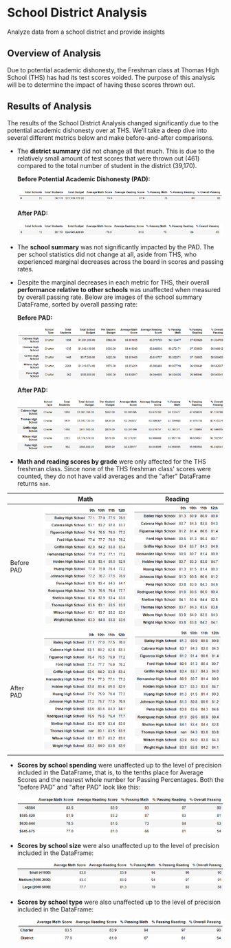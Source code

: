 # School District Analysis
Analyze data from a school district and provide insights



## Overview of Analysis

Due to potential academic dishonesty, the Freshman class at Thomas High School (THS) has had its test scores voided. The purpose of this analysis will be to determine the impact of having these scores thrown out.



## Results of Analysis

The results of the School District Analysis changed significantly due to the potential academic dishonesty over at THS. We'll take a deep dive into several different metrics below and make before-and-after comparisons.

- The **district summary** did not change all that much. This is due to the relatively small amount of test scores that were thrown out (461) compared to the total number of student in the district (39,170).

  **Before Potential Academic Dishonesty (PAD):**

  ![district_summary_before](https://github.com/cdeanatx/School_District_Analysis/blob/main/Analysis_Images/district_summary_before.png)

  **After PAD:**

  ![district_summary_after](https://github.com/cdeanatx/School_District_Analysis/blob/main/Analysis_Images/district_summary_after.png)

- The **school summary** was not significantly impacted by the PAD. The per school statistics did not change at all, aside from THS, who experienced marginal decreases across the board in scores and passing rates.

- Despite the marginal decreases in each metric for THS, their overall **performance relative to other schools** was unaffected when measured by overall passing rate. Below are images of the school summary DataFrame, sorted by overall passing rate:

  **Before PAD:**

  ![school_summary_before](https://github.com/cdeanatx/School_District_Analysis/blob/main/Analysis_Images/school_summary_before.png)

  **After PAD:**

  ![school_summary_after](https://github.com/cdeanatx/School_District_Analysis/blob/main/Analysis_Images/school_summary_after.png)

- **Math and reading scores by grade** were only affected for the THS freshman class. Since none of the THS freshman class' scores were counted, they do not have valid averages and the "after" DataFrame returns `nan`.

|            |                             Math                             |                           Reading                            |
| :--------- | :----------------------------------------------------------: | :----------------------------------------------------------: |
| Before PAD | ![math_by_grade_before](https://github.com/cdeanatx/School_District_Analysis/blob/main/Analysis_Images/math_by_grade_before.png) | ![read_by_grade_before](https://github.com/cdeanatx/School_District_Analysis/blob/main/Analysis_Images/read_by_grade_before.png) |
| After PAD  | ![math_by_grade_after](https://github.com/cdeanatx/School_District_Analysis/blob/main/Analysis_Images/math_by_grade_after.png) | ![read_by_grade_after](https://github.com/cdeanatx/School_District_Analysis/blob/main/Analysis_Images/read_by_grade_after.png) |

- **Scores by school spending** were unaffected up to the level of precision included in the DataFrame, that is, to the tenths place for Average Scores and the nearest whole number for Passing Percentages. Both the "before PAD" and "after PAD" look like this:

  ![scores_by_spending](https://github.com/cdeanatx/School_District_Analysis/blob/main/Analysis_Images/scores_by_spending.png)

- **Scores by school size** were also unaffected up to the level of precision included in the DataFrame:

  ![scores_by_size](https://github.com/cdeanatx/School_District_Analysis/blob/main/Analysis_Images/scores_by_size.png)

- **Scores by school type** were also unaffected up to the level of precision included in the DataFrame:

  ![scores_by_type](https://github.com/cdeanatx/School_District_Analysis/blob/main/Analysis_Images/scores_by_type.png)

